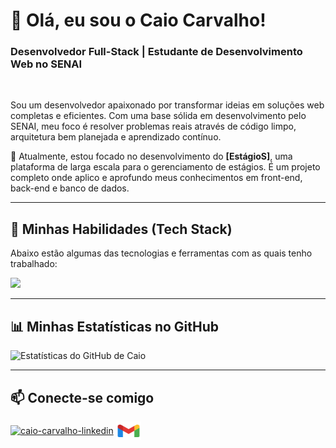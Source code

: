 # 👋 Olá, eu sou o Caio Carvalho!
### Desenvolvedor Full-Stack | Estudante de Desenvolvimento Web no SENAI

<br>

Sou um desenvolvedor apaixonado por transformar ideias em soluções web completas e eficientes. Com uma base sólida em desenvolvimento pelo SENAI, meu foco é resolver problemas reais através de código limpo, arquitetura bem planejada e aprendizado contínuo.

🌱 Atualmente, estou focado no desenvolvimento do **[EstágioS]**, uma plataforma de larga escala para o gerenciamento de estágios. É um projeto completo onde aplico e aprofundo meus conhecimentos em front-end, back-end e banco de dados.

---

## 🚀 Minhas Habilidades (Tech Stack)

Abaixo estão algumas das tecnologias e ferramentas com as quais tenho trabalhado:

<p align="left">
  <a href="https://skillicons.dev">
    <img src="https://skillicons.dev/icons?i=html,css,bootstrap,js,django,mysql,postgresql,git,heroku,figma,uml&perline=7" />
  </a>
</p>

---

## 📊 Minhas Estatísticas no GitHub

![Estatísticas do GitHub de Caio](https://github-readme-stats.vercel.app/api?username=caiocarvalho14&show_icons=true&theme=dracula&include_all_commits=true&count_private=true)

---

## 📫 Conecte-se comigo

<p align="left">
<a href="https://www.linkedin.com/in/caio-carvalho-326269358/" target="blank"><img align="center" src="https://raw.githubusercontent.com/rahuldkjain/github-profile-readme-generator/master/src/images/icons/Social/linked-in-alt.svg" alt="caio-carvalho-linkedin" height="30" width="40" /></a>
<a href="mailto:caioscphb@gmail.com" target="blank"><img align="center" src="https://raw.githubusercontent.com/rahuldkjain/github-profile-readme-generator/master/src/images/icons/Social/gmail.svg" alt="caio-carvalho-email" height="30" width="40" /></a>
</p>
